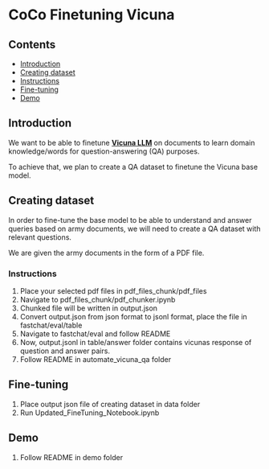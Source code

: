 <!-- <div align="center">

  <img src="asset/a_vicuna_sticking_out_its_tongue_playfully.png" alt="gradio" width=300><br>
  <em>Janna and Heng Di's adventure with Vicuna</em>
</div> -->

# CoCo Finetuning Vicuna


## Contents 
- [Introduction](#introduction)
- [Creating dataset](#creating-dataset)
- [Instructions](#instructions)
- [Fine-tuning](#fine-tuning)
- [Demo](#demo)


## Introduction 

We want to be able to finetune [**Vicuna LLM**](https://chat.lmsys.org/) on documents to learn domain knowledge/words for question-answering (QA) purposes.

To achieve that, we plan to create a QA dataset to finetune the Vicuna base model.

## Creating dataset

In order to fine-tune the base model to be able to understand and answer queries based on army documents, we will need to create a QA dataset with relevant questions.

We are given the army documents in the form of a PDF file. 

### Instructions
1) Place your selected pdf files in pdf_files_chunk/pdf_files
2) Navigate to pdf_files_chunk/pdf_chunker.ipynb
3) Chunked file will be written in output.json
4) Convert output.json from json format to jsonl format, place the file in fastchat/eval/table
5) Navigate to fastchat/eval and follow README
6) Now, output.jsonl in table/answer folder contains vicunas response of question and answer pairs. 
7) Follow README in automate_vicuna_qa folder


## Fine-tuning
1) Place output json file of creating dataset in data folder
2) Run Updated_FineTuning_Notebook.ipynb


## Demo
1) Follow README in demo folder 






